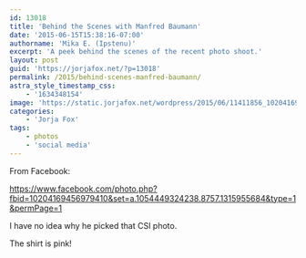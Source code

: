 ```yaml
---
id: 13018
title: 'Behind the Scenes with Manfred Baumann'
date: '2015-06-15T15:38:16-07:00'
authorname: 'Mika E. (Ipstenu)'
excerpt: 'A peek behind the scenes of the recent photo shoot.'
layout: post
guid: 'https://jorjafox.net/?p=13018'
permalink: /2015/behind-scenes-manfred-baumann/
astra_style_timestamp_css:
    - '1634348154'
image: 'https://static.jorjafox.net/wordpress/2015/06/11411856_10204169456979410_3793283923831543010_o.jpg'
categories:
    - 'Jorja Fox'
tags:
    - photos
    - 'social media'
---
```


From Facebook:

https://www.facebook.com/photo.php?fbid=10204169456979410&set=a.1054449324238.8757.1315955684&type=1&permPage=1

I have no idea why he picked that CSI photo.

The shirt is pink!
